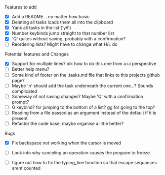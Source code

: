 Features to add
- [x] Add a README... no matter how basic
- [x] Deleting all tasks loads them all into the clipboard
- [x] Yank all tasks in the list ('yA')
- [x] Number keybinds jump straight to that number list
- [x] 'Q' quites without saving, probably with a confirmation?
- [ ] Reordering lists? Might have to change what H/L do

Potential features and Changes
- [x] Support for multiple lines? idk how to do this one from a ui perspective
- [ ] Better help menu?
- [ ] Some kind of footer on the .tasks.md file that links to this projects github page?
- [ ] Maybe 'n' should add the task underneath the current one...? Sounds complicated
- [ ] Someway of not saving changes? Maybe 'Q' with a confirmation prompt?
- [ ] G keybind? for jumping to the bottom of a list? gg for going to the top?
- [ ] Reading from a file passed as an argument instead of the default if it is present
- [ ] Refactor the code base, maybe organise a little better?

Bugs
- [x] Fix backspace not working when the cursor is moved
- [ ] Look into why canceling an operation causes the program to freeze
- [ ] figure out how to fix the typing_line function so that escape sequances arent counted

